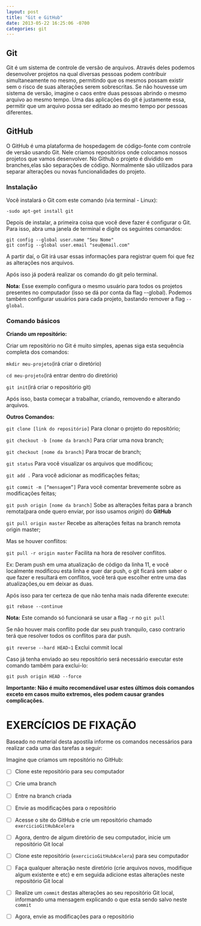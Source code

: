 ```yaml
---
layout: post
title: "Git e GitHub"
date: 2013-05-22 16:25:06 -0700
categories: git
---
```


## Git

   Git é um sistema de controle de versão de arquivos. Através deles podemos desenvolver projetos na qual diversas pessoas podem contribuir simultaneamente no mesmo, permitindo que os mesmos possam existir sem o risco de suas alterações serem sobrescritas. Se não houvesse um sistema de versão, imagine o caos entre duas pessoas abrindo o mesmo arquivo ao mesmo tempo. Uma das aplicações do git é justamente essa, permitir que um arquivo possa ser editado ao mesmo tempo por pessoas diferentes.

## GitHub

   O GitHub é uma plataforma de hospedagem de código-fonte com controle de versão usando Git. Nele criamos repositórios onde colocamos nossos projetos que vamos desenvolver. No Github o projeto é dividido em branches,elas são separações de código. Normalmente são utilizados para separar alterações ou novas funcionalidades do projeto. 
   
### Instalação

Você instalará o Git com este comando (via terminal - Linux):
 
 `-sudo apt-get install git`

Depois de instalar, a primeira coisa que você deve fazer é configurar o Git. Para isso, abra uma janela de terminal e digite os seguintes comandos:
 ```
 git config --global user.name "Seu Nome"
 git config --global user.email "seu@email.com"
```

A partir daí, o Git irá usar essas informações para registrar quem foi que fez as alterações nos arquivos.


Após isso já poderá realizar os comando do git pelo terminal.

**Nota:** Esse exemplo configura o mesmo usuário para todos os projetos presentes no computador (isso se dá por conta da flag --global). Podemos também configurar usuários para cada projeto, bastando remover a flag `--global`.

### Comando básicos  

**Criando um repositório:**

Criar um repositório no Git é muito simples, apenas siga esta sequência completa dos comandos:

`mkdir meu-projeto`(irá criar o diretório)

`cd meu-projeto`(irá entrar dentro do diretório)

`git init`(irá criar o repositório git)

Após isso, basta começar a trabalhar, criando, removendo e alterando arquivos.

**Outros Comandos:**

`git clone [link do repositório]`
Para clonar o projeto do repositório;

`git checkout -b [nome da branch]`
Para criar uma nova branch;

`git checkout [nome da branch]`
Para trocar de branch;

`git status` 
Para você visualizar os arquivos que modificou;

`git add .`
Para você adicionar as modificações feitas;

`git commit -m [“mensagem”]`
Para você comentar brevemente sobre as modificações feitas;

`git push origin [nome da branch]`
Sobe as alterações feitas para a branch remota(para onde quero enviar, por isso usamos *origin*) do **GitHub**

`git pull origin master`
Recebe as alterações feitas na branch remota origin master;

Mas se houver conflitos:

`git pull -r origin master` Facilita na hora de resolver conflitos.

Ex: Deram push em uma atualização de código da linha 11, e você localmente modificou esta linha e quer dar push, o git ficará sem saber o que fazer e resultará em conflitos, você terá que escolher entre uma das atualizações,ou em deixar as duas.


Após isso para ter certeza de que não tenha mais nada diferente execute:  

`git rebase --continue`

**Nota:** Este comando só funcionará se usar a flag `-r` no `git pull`

Se não houver mais conflito pode dar seu push tranquilo, caso contrario terá que resolver todos os conflitos para dar push.

`git reverse --hard HEAD~1`
Exclui commit local

Caso já tenha enviado ao seu repositório será necessário executar este comando também para exclui-lo:

`git push origin HEAD --force`

**Importante: Não é muito recomendável usar estes últimos dois comandos exceto em casos muito extremos, eles podem causar grandes complicações.**

# EXERCÍCIOS DE FIXAÇÃO 

Baseado no material desta apostila informe os comandos necessários para realizar cada uma das tarefas a seguir:

Imagine que criamos um repositório no GitHub:

- [ ] Clone este repositório para seu computador

- [ ] Crie uma branch

- [ ] Entre na branch criada

- [ ] Envie as modificações para o repositório

- [ ] Acesse o site do GitHub e crie um repositório chamado `exercicioGitHubAcelera`

- [ ] Agora, dentro de algum diretório de seu computador, inicie um repositório Git local

- [ ] Clone este repositório (`exercicioGitHubAcelera`) para seu computador

- [ ] Faça qualquer alteração neste diretório (crie arquivos novos, modifique algum existente e etc) e em seguida adicione estas alterações neste repositório Git local

- [ ] Realize um `commit` destas alterações ao seu repositório Git local, informando uma mensagem explicando o que esta sendo salvo neste `commit`

- [ ] Agora, envie as modificações para o repositório